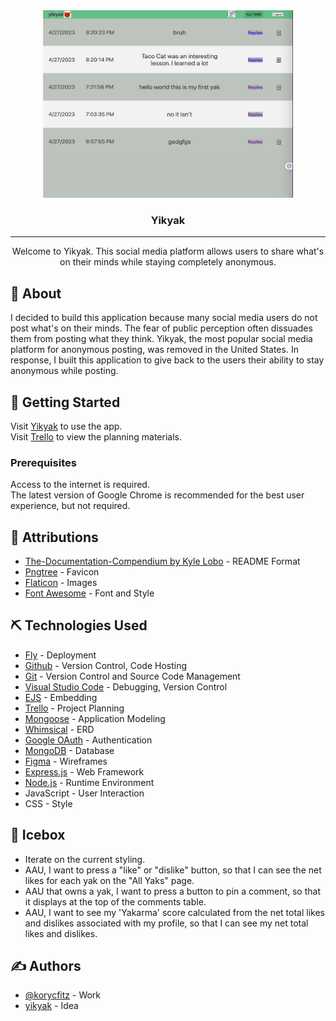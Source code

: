<div align="center">
  <img width="400px" height="300px" alt="yikyak" src="./public/assets/yikyak.png">
</div>

<h3 align="center">Yikyak</h3>

---

<p align="center"> Welcome to Yikyak. This social media platform allows users to share what's on their minds while staying completely anonymous.
</p>

## 🧐 About

I decided to build this application because many social media users do not post what's on their minds. The fear of public perception often dissuades them from posting what they think. Yikyak, the most popular social media platform for anonymous posting, was removed in the United States. In response, I built this application to give back to the users their ability to stay anonymous while posting.

## 🏁 Getting Started

Visit <a href="https://annonymous.fly.dev/">Yikyak</a> to use the app.
<br>
Visit <a href="https://trello.com/b/JXLooI1t/yik-yak">Trello</a> to view the planning materials.

### Prerequisites

Access to the internet is required.<br>
The latest version of Google Chrome is recommended for the best user experience, but not required.

## 🎈 Attributions

- [The-Documentation-Compendium by Kyle Lobo](https://github.com/kylelobo/The-Documentation-Compendium) - README Format
- [Pngtree](https://pngtree.com/so/ox-logo) - Favicon
- [Flaticon](https://www.flaticon.com) - Images
- [Font Awesome](https://fontawesome.com/) - Font and Style

## ⛏️ Technologies Used

- [Fly](https://fly.io/) - Deployment
- [Github](https://github.com/) - Version Control, Code Hosting
- [Git](https://git-scm.com/) - Version Control and Source Code Management
- [Visual Studio Code](https://code.visualstudio.com/) - Debugging, Version Control
- [EJS](https://ejs.co/) - Embedding
- [Trello](https://trello.com/) - Project Planning
- [Mongoose](https://mongoosejs.com/) - Application Modeling
- [Whimsical](https://whimsical.com/) - ERD
- [Google OAuth](https://developers.google.com/) - Authentication
- [MongoDB](https://www.mongodb.com/) - Database
- [Figma](https://figma.com/) - Wireframes
- [Express.js](https://expressjs.com/) - Web Framework
- [Node.js](https://nodejs.org/en/) - Runtime Environment
- JavaScript - User Interaction
- CSS - Style

## 🚀 Icebox

- Iterate on the current styling.
- AAU, I want to press a "like" or "dislike" button, so that I can see the net likes for each yak on the "All Yaks" page.
- AAU that owns a yak, I want to press a button to pin a comment, so that it displays at the top of the comments table. 
- AAU, I want to see my 'Yakarma' score calculated from the net total likes and dislikes associated with my profile, so that I can see my net total likes and dislikes.
 
## ✍️ Authors

- [@korycfitz](https://github.com/korycfitz) - Work
- [yikyak](https://yikyak.com/) - Idea